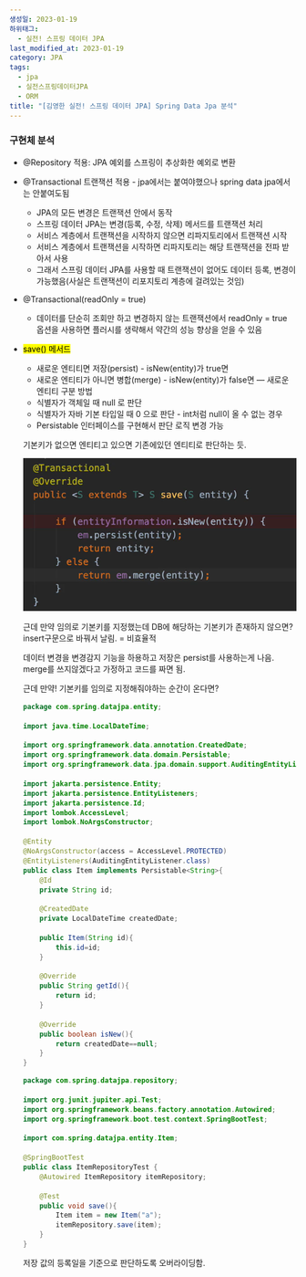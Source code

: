 ```yaml
---
생성일: 2023-01-19
하위태그:
  - 실전! 스프링 데이터 JPA
last_modified_at: 2023-01-19
category: JPA
tags:
  - jpa
  - 실전스프링데이터JPA
  - ORM
title: "[김영한 실전! 스프링 데이터 JPA] Spring Data Jpa 분석"
---
```

### 구현체 분석
- @Repository 적용: JPA 예외를 스프링이 추상화한 예외로 변환
- @Transactional 트랜잭션 적용 - jpa에서는 붙여야했으나 spring data jpa에서는 안붙여도됨
    - JPA의 모든 변경은 트랜잭션 안에서 동작
    - 스프링 데이터 JPA는 변경(등록, 수정, 삭제) 메서드를 트랜잭션 처리
    - 서비스 계층에서 트랜잭션을 시작하지 않으면 리파지토리에서 트랜잭션 시작
    - 서비스 계층에서 트랜잭션을 시작하면 리파지토리는 해당 트랜잭션을 전파 받아서 사용
    - 그래서 스프링 데이터 JPA를 사용할 때 트랜잭션이 없어도 데이터 등록, 변경이 가능했음(사실은 트랜잭션이 리포지토리 계층에 걸려있는 것임)
- @Transactional(readOnly = true)
    - 데이터를 단순히 조회만 하고 변경하지 않는 트랜잭션에서 readOnly = true 옵션을 사용하면 플러시를 생략해서 약간의 성능 향상을 얻을 수 있음
- <mark class="hltr-cyan">save() 메서드</mark>
    - 새로운 엔티티면 저장(persist) - isNew(entity)가 true면
    - 새로운 엔티티가 아니면 병합(merge) - isNew(entity)가 false면
    — 새로운 엔티티 구분 방법
    - 식별자가 객체일 때 null 로 판단
    - 식별자가 자바 기본 타입일 때 0 으로 판단 - int처럼 null이 올 수 없는 경우
    - Persistable 인터페이스를 구현해서 판단 로직 변경 가능
    
    기본키가 없으면 엔티티고 있으면 기존에있던 엔티티로 판단하는 듯.
    
    ![images](/assets/images/datajpa/IMG-20240909101927.png)
    
    근데 만약 임의로 기본키를 지정했는데 DB에 해당하는 기본키가 존재하지 않으면? insert구문으로 바꿔서 날림. = 비효율적
    
    데이터 변경을 변경감지 기능을 하용하고 저장은 persist를 사용하는게 나음. merge를 쓰지않겠다고 가정하고 코드를 짜면 됨.
    
    근데 만약! 기본키를 임의로 지정해줘야하는 순간이 온다면?
    
    ```java
    package com.spring.datajpa.entity;
    
    import java.time.LocalDateTime;
    
    import org.springframework.data.annotation.CreatedDate;
    import org.springframework.data.domain.Persistable;
    import org.springframework.data.jpa.domain.support.AuditingEntityListener;
    
    import jakarta.persistence.Entity;
    import jakarta.persistence.EntityListeners;
    import jakarta.persistence.Id;
    import lombok.AccessLevel;
    import lombok.NoArgsConstructor;
    
    @Entity
    @NoArgsConstructor(access = AccessLevel.PROTECTED)
    @EntityListeners(AuditingEntityListener.class)
    public class Item implements Persistable<String>{
        @Id
        private String id;
    
        @CreatedDate 
        private LocalDateTime createdDate;
    
        public Item(String id){
            this.id=id;
        }
    
        @Override
        public String getId(){
            return id;
        }
    
        @Override
        public boolean isNew(){
            return createdDate==null;
        }
    }
    ```
    
    ```java
    package com.spring.datajpa.repository;
    
    import org.junit.jupiter.api.Test;
    import org.springframework.beans.factory.annotation.Autowired;
    import org.springframework.boot.test.context.SpringBootTest;
    
    import com.spring.datajpa.entity.Item;
    
    @SpringBootTest
    public class ItemRepositoryTest {
        @Autowired ItemRepository itemRepository;
    
        @Test
        public void save(){
            Item item = new Item("a");
            itemRepository.save(item);
        }
    }
    ```
    
    저장 값의 등록일을 기준으로 판단하도록 오버라이딩함.